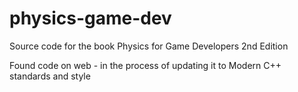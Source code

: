 # physics-game-dev
Source code for the book Physics for Game Developers 2nd Edition

Found code on web - in the process of updating it to Modern C++ standards and style
